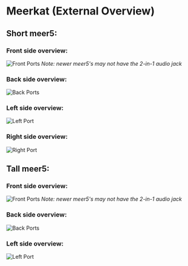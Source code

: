 # Meerkat (External Overview)

## Short meer5:

### Front side overview:
![Front Ports](./img/ports-diagram_short-front.png)
*Note: newer meer5's may not have the 2-in-1 audio jack*

### Back side overview:
![Back Ports](./img/ports-diagram_short-back.png)

### Left side overview:
![Left Port](./img/ports-diagram_short-side_left.png)

### Right side overview:
![Right Port](./img/ports-diagram_short-side_right.png)

## Tall meer5:

### Front side overview:
![Front Ports](./img/ports-diagram_tall-front.png)
*Note: newer meer5's may not have the 2-in-1 audio jack*

### Back side overview:
![Back Ports](./img/ports-diagram_tall-back.png)

### Left side overview:
![Left Port](./img/ports-diagram_tall-left.png)

